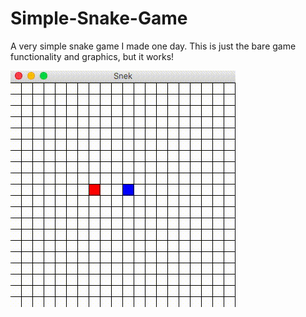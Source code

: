 # Simple-Snake-Game
A very simple snake game I made one day. This is just the bare game functionality and graphics, but it works!

![Sample gif](Sample.gif)

